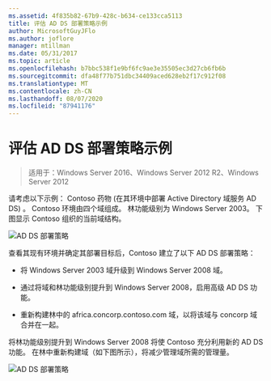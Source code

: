 ```yaml
---
ms.assetid: 4f835b82-67b9-428c-b634-ce133cca5113
title: 评估 AD DS 部署策略示例
author: MicrosoftGuyJFlo
ms.author: joflore
manager: mtillman
ms.date: 05/31/2017
ms.topic: article
ms.openlocfilehash: b7bbc538f1e9bf6fc9ae3e35505ec3d27cb6fb6b
ms.sourcegitcommit: dfa48f77b751dbc34409aced628eb2f17c912f08
ms.translationtype: MT
ms.contentlocale: zh-CN
ms.lasthandoff: 08/07/2020
ms.locfileid: "87941176"
---
```

# <a name="evaluating-ad-ds-deployment-strategy-examples"></a>评估 AD DS 部署策略示例

>适用于：Windows Server 2016、Windows Server 2012 R2、Windows Server 2012

请考虑以下示例： Contoso 药物 (在其环境中部署 Active Directory 域服务 AD DS) 。 Contoso 环境由四个域组成。 林功能级别为 Windows Server 2003。 下图显示 Contoso 组织的当前域结构。

![AD DS 部署策略](media/Evaluating-AD-DS-Deployment-Strategy-Examples/3dd79e00-48f8-4927-989c-c55a79caf1be.gif)

查看其现有环境并确定其部署目标后，Contoso 建立了以下 AD DS 部署策略：

-   将 Windows Server 2003 域升级到 Windows Server 2008 域。

-   通过将域和林功能级别提升到 Windows Server 2008，启用高级 AD DS 功能。

-   重新构建林中的 africa.concorp.contoso.com 域，以将该域与 concorp 域合并在一起。

将林功能级别提升到 Windows Server 2008 将使 Contoso 充分利用新的 AD DS 功能。 在林中重新构建域（如下图所示），将减少管理域所需的管理量。

![AD DS 部署策略](media/Evaluating-AD-DS-Deployment-Strategy-Examples/1c061755-413d-452d-b121-6910f8555327.gif)



